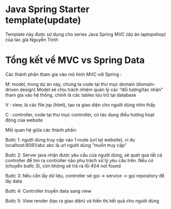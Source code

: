 # Java Spring Starter template(update)
Template này được sử dụng cho series Java Spring MVC (dự án laptopshop) của tác giả Nguyễn Trịnh

# Tổng kết về MVC vs Spring Data   
Các thành phần tham gia vào mô hình MVC với Spring :

M: model, trong dự án này, chúng ta code tại thư mục domain (domain-driven design)
Model sẽ chịu trách nhiệm quản lý các “đối tượng/tác nhân” tham gia vào hệ thống,
chính là các tables lưu trữ tại database

V : view, là các file jsp (html), tạo ra giao diện cho người dùng nhìn thấy

C : controller, code tại thư mục controller, có tác dụng điều hướng hoạt động của
website


Mối quan hệ giữa các thành phần:

Bước 1: người dùng truy cập vào 1 route (url tại website), ví dụ
localhost:8081/abc
abc là url người dùng “muốn truy cập”

Bước 2: Server java nhận được yêu cầu của người dùng, sẽ quét qua tất cả controller để
tìm ra controller nào phụ trách xử lý yêu cầu trên. Nếu có (chuyển bước 3), còn không sẽ
trả ra lỗi 404 not found

Bước 3: Nếu cần lấy dữ liệu, controller sẽ gọi -> service -> gọi repository để lấy data

Bước 4: Controller truyền data sang view

Bước 5: View render (tạo ra giao diện) và hiển thị kết quả cho người dùng